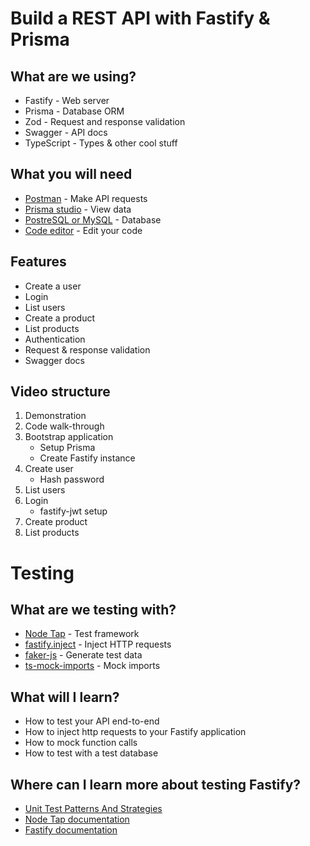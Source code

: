 # Build a REST API with Fastify & Prisma

## What are we using?
* Fastify - Web server
* Prisma - Database ORM
* Zod - Request and response validation
* Swagger - API docs
* TypeScript - Types & other cool stuff

## What you will need
* [Postman](https://www.postman.com/) - Make API requests
* [Prisma studio](https://www.prisma.io/studio) - View data
* [PostreSQL or MySQL](https://github.com/tomanagle/awesome-docker-compose) - Database
* [Code editor](https://code.visualstudio.com/) - Edit your code

## Features
* Create a user
* Login
* List users
* Create a product
* List products
* Authentication
* Request & response validation
* Swagger docs

## Video structure
1. Demonstration
2. Code walk-through
3. Bootstrap application
    * Setup Prisma
    * Create Fastify instance
4. Create user
    * Hash password
5. List users
6. Login
    * fastify-jwt setup
7. Create product
8. List products

# Testing
## What are we testing with?
* [Node Tap](https://node-tap.org/) - Test framework
* [fastify.inject](https://www.fastify.io/docs/latest/Guides/Testing/#benefits-of-using-fastifyinject) - Inject HTTP requests
* [faker-js](@faker-js/faker) - Generate test data
* [ts-mock-imports](https://www.npmjs.com/package/ts-mock-imports) - Mock imports

## What will I learn?
* How to test your API end-to-end
* How to inject http requests to your Fastify application
* How to mock function calls
* How to test with a test database

## Where can I learn more about testing Fastify?
* [Unit Test Patterns And Strategies](https://github.com/knockaway/unit-test-patterns-and-strategies)
* [Node Tap documentation](https://node-tap.org/docs/getting-started/)
* [Fastify documentation](https://www.fastify.io/docs/latest/Guides/Testing/)

